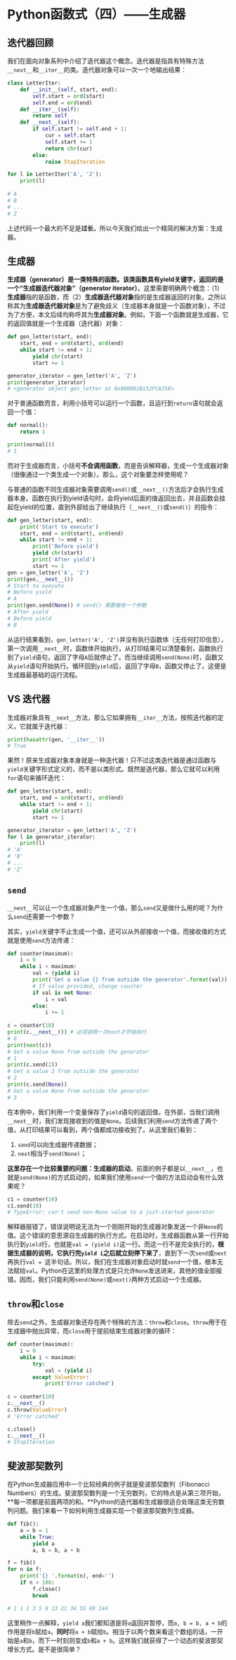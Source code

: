 # Python函数式（四）——生成器

## 迭代器回顾

我们在面向对象系列中介绍了迭代器这个概念。迭代器是指具有特殊方法`__next__`和`__iter__`的类。迭代器对象可以一次一个地输出结果：

```python
class LetterIter:
    def __init__(self, start, end):
        self.start = ord(start)
        self.end = ord(end)
    def __iter__(self):
        return self
    def __next__(self):
        if self.start != self.end + 1:
            cur = self.start
            self.start += 1
            return chr(cur)
        else:
            raise StopIteration

for l in LetterIter('A', 'Z'):
    print(l)
    
# A
# B
# ...
# Z
```

上述代码一个最大的不足是**过长**，所以今天我们给出一个精简的解决方案：生成器。

## 生成器
**生成器（generator）**是一类特殊的函数。该类函数**具有yield关键字，返回的是一个“生成器迭代器对象”（generator iterator）**。这里需要明确两个概念：（1） **生成器**指的是函数，而（2）**生成器迭代器对象**指的是生成器返回的对象。之所以称其为**生成器迭代器对象**是为了避免歧义（生成器本身就是一个函数对象），不过为了方便，本文后续均称呼其为**生成器对象**。例如，下面一个函数就是生成器，它的返回值就是一个生成器（迭代器）对象：

```python
def gen_letter(start, end):
    start, end = ord(start), ord(end)
    while start != end + 1:
        yield chr(start)
        start += 1

generator_iterator = gen_letter('A', 'Z')
print(generator_iterator)
# <generator object gen_letter at 0x000002B152FCA258>
```

对于普通函数而言，利用小括号可以运行一个函数，且运行到`return`语句就会返回一个值：

```python
def normal():
    return 1

print(normal())
# 1
```

而对于生成器而言，小括号**不会调用函数**，而是告诉解释器，生成一个生成器对象（很像通过一个类生成一个对象）。那么，这个对象要怎样使用呢？

与普通的函数不同生成器对象需要调用`send()`或`__next__()`方法后才会执行生成器本身。函数在执行到yield语句时，会将yield后面的值返回出去，并且函数会挂起在yield的位置，直到外部给出了继续执行（`__next__()`或`send()`）的指令：

```python
def gen_letter(start, end):
    print('Start to execute')
    start, end = ord(start), ord(end)
    while start != end + 1:
        print('Before yield')
        yield chr(start)
        print('After yield')
        start += 1
gen = gen_letter('A', 'Z')
print(gen.__next__())
# Start to execute
# Before yield
# A
print(gen.send(None)) # send() 需要接收一个参数
# After yield
# Before yield
# B
```

从运行结果看到，`gen_letter('A', 'Z')`并没有执行函数体（无任何打印信息），第一次调用`__next__`时，函数体开始执行，从打印结果可以清楚看到，函数执行到了`yield`语句，返回了字母`A`后就停止了。而当继续调用`send(None)`时，函数又从`yield`语句开始执行。循环回到`yield`后，返回了字母`B`，函数又停止了。这便是生成器最基础的运行流程。

## VS 迭代器

生成器对象具有`__next__`方法，那么它如果拥有`__iter__`方法，按照迭代器的定义，它就属于迭代器：

```python
print(hasattr(gen, '__iter__'))
# True
```

果然！原来生成器对象本身就是一种迭代器！只不过这类迭代器是通过函数与`yield`关键字形式定义的，而不是以类形式。既然是迭代器，那么它就可以利用`for`语句来循环迭代：

```python
def gen_letter(start, end):
    start, end = ord(start), ord(end)
    while start != end + 1:
        yield chr(start)
        start += 1

generator_iterator = gen_letter('A', 'Z')
for l in generator_iterator:
    print(l)
# 'A'
# 'B'
# ...
# 'Z'
```

## `send`

`__next__`可以让一个生成器对象产生一个值，那么`send`又是做什么用的呢？为什么`send`还需要一个参数？

其实，`yield`关键字不止生成一个值，还可以从外部接收一个值，而接收值的方式就是使用`send`方法传递：

```python
def counter(maximum):
    i = 0
    while i < maximum:
        val = (yield i)
        print('Get a value {} from outside the generator'.format(val))
        # If value provided, change counter
        if val is not None:
            i = val
        else:
            i += 1
            
c = counter(10)
print(c.__next__()) # 必须调用一次next才开始执行
# 0
print(next(c))
# Get a value None from outside the generator
# 1
print(c.send(2))
# Get a value 2 from outside the generator
# 2
print(c.send(None))
# Get a value None from outside the generator
# 3
```

在本例中，我们利用一个变量保存了`yield`语句的返回值，在外部，当我们调用`__next__`时，我们发现接收到的值是`None`。后续我们利用`send`方法传递了两个值，从打印结果可以看到，两个值都成功接收到了。从这里我们看到：

1. `send`可以向生成器传递数据；
2. `next`相当于`send(None)`；

**这里存在一个比较重要的问题：生成器的启动**。前面的例子都是以`__next__`，也就是`send(None)`的方式启动的，如果我们使用`send`一个值的方法启动会有什么效果呢？

```python
c1 = counter(10)
c1.send(10)
# TypeError: can't send non-None value to a just-started generator
```

解释器报错了，错误说明说无法为一个刚刚开始的生成器对象发送一个非`None`的值。这个错误的意思源自生成器的执行方式。在启动时，生成器函数从第一行开始执行到`yield`行，也就是`val = (yield i)`这一行。而这一行不是完全执行的，**根据生成器的说明，它执行完`yield i`之后就立刻停下来了**，直到下一次`send`或`next`再执行`val = `这半句话。所以，我们在生成器对象启动时就`send`一个值，根本无法赋给`val`。Python在这里的处理方式是只允许`None`发送进来，其他的值全部报错。因而，我们只能利用`send(None)`或`next()`两种方式启动一个生成器。

## `throw`和`close`

除去`send`之外，生成器对象还存在两个特殊的方法：`throw`和`close`。`throw`用于在生成器中抛出异常，而`close`用于提前结束生成器对象的循环：

```python
def counter(maximum):
    i = 0
    while i < maximum:
        try:
            val = (yield i)
        except ValueError:
            print('Error catched')
            
c = counter(10)
c.__next__()
c.throw(ValueError)
# 'Error catched'

c.close()
c.__next__()
# StopIteration
```

## 斐波那契数列

在Python生成器应用中一个比较经典的例子就是斐波那契数列（Fibonacci Numbers）的生成。斐波那契数列是一个无穷数列，它的特点是从第三项开始，**每一项都是前面两项的和。**Python的迭代器和生成器很适合处理这类无穷数列问题。我们来看一下如何利用生成器实现一个斐波那契数列生成器。

```python
def fib():
    a = b = 1
    while True:
        yield a
        a, b = b, a + b

f = fib()
for n in f:
    print('{} '.format(n), end='')
    if n > 100:
        f.close()
        break

# 1 1 2 3 5 8 13 21 34 55 89 144
```

这里稍作一点解释，`yield a`我们都知道是将`a`返回并暂停，而`a, b = b, a + b`的作用是将`b`赋给`a`，**同时**将`a + b`赋给`b`。相当于以两个数来看这个数组的话，一开始是`a`和`b`，而下一时刻则变成`b`和`a + b`。这样我们就获得了一个动态的斐波那契增长方式。是不是很简单？
